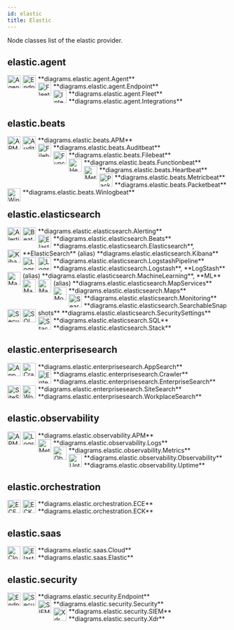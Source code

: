 ```yaml
---
id: elastic
title: Elastic
---
```


Node classes list of the elastic provider.

## elastic.agent


<img width="30" src="/img/resources/elastic/agent/agent.png" alt="Agent" style="float: left; padding-right: 5px;" >
**diagrams.elastic.agent.Agent**

<img width="30" src="/img/resources/elastic/agent/endpoint.png" alt="Endpoint" style="float: left; padding-right: 5px;" >
**diagrams.elastic.agent.Endpoint**

<img width="30" src="/img/resources/elastic/agent/fleet.png" alt="Fleet" style="float: left; padding-right: 5px;" >
**diagrams.elastic.agent.Fleet**

<img width="30" src="/img/resources/elastic/agent/integrations.png" alt="Integrations" style="float: left; padding-right: 5px;" >
**diagrams.elastic.agent.Integrations**

## elastic.beats


<img width="30" src="/img/resources/elastic/beats/apm.png" alt="APM" style="float: left; padding-right: 5px;" >
**diagrams.elastic.beats.APM**

<img width="30" src="/img/resources/elastic/beats/auditbeat.png" alt="Auditbeat" style="float: left; padding-right: 5px;" >
**diagrams.elastic.beats.Auditbeat**

<img width="30" src="/img/resources/elastic/beats/filebeat.png" alt="Filebeat" style="float: left; padding-right: 5px;" >
**diagrams.elastic.beats.Filebeat**

<img width="30" src="/img/resources/elastic/beats/functionbeat.png" alt="Functionbeat" style="float: left; padding-right: 5px;" >
**diagrams.elastic.beats.Functionbeat**

<img width="30" src="/img/resources/elastic/beats/heartbeat.png" alt="Heartbeat" style="float: left; padding-right: 5px;" >
**diagrams.elastic.beats.Heartbeat**

<img width="30" src="/img/resources/elastic/beats/metricbeat.png" alt="Metricbeat" style="float: left; padding-right: 5px;" >
**diagrams.elastic.beats.Metricbeat**

<img width="30" src="/img/resources/elastic/beats/packetbeat.png" alt="Packetbeat" style="float: left; padding-right: 5px;" >
**diagrams.elastic.beats.Packetbeat**

<img width="30" src="/img/resources/elastic/beats/winlogbeat.png" alt="Winlogbeat" style="float: left; padding-right: 5px;" >
**diagrams.elastic.beats.Winlogbeat**

## elastic.elasticsearch


<img width="30" src="/img/resources/elastic/elasticsearch/alerting.png" alt="Alerting" style="float: left; padding-right: 5px;" >
**diagrams.elastic.elasticsearch.Alerting**

<img width="30" src="/img/resources/elastic/elasticsearch/beats.png" alt="Beats" style="float: left; padding-right: 5px;" >
**diagrams.elastic.elasticsearch.Beats**

<img width="30" src="/img/resources/elastic/elasticsearch/elasticsearch.png" alt="Elasticsearch" style="float: left; padding-right: 5px;" >
**diagrams.elastic.elasticsearch.Elasticsearch**, **ElasticSearch** (alias)

<img width="30" src="/img/resources/elastic/elasticsearch/kibana.png" alt="Kibana" style="float: left; padding-right: 5px;" >
**diagrams.elastic.elasticsearch.Kibana**

<img width="30" src="/img/resources/elastic/elasticsearch/logstash-pipeline.png" alt="LogstashPipeline" style="float: left; padding-right: 5px;" >
**diagrams.elastic.elasticsearch.LogstashPipeline**

<img width="30" src="/img/resources/elastic/elasticsearch/logstash.png" alt="Logstash" style="float: left; padding-right: 5px;" >
**diagrams.elastic.elasticsearch.Logstash**, **LogStash** (alias)

<img width="30" src="/img/resources/elastic/elasticsearch/machine-learning.png" alt="MachineLearning" style="float: left; padding-right: 5px;" >
**diagrams.elastic.elasticsearch.MachineLearning**, **ML** (alias)

<img width="30" src="/img/resources/elastic/elasticsearch/map-services.png" alt="MapServices" style="float: left; padding-right: 5px;" >
**diagrams.elastic.elasticsearch.MapServices**

<img width="30" src="/img/resources/elastic/elasticsearch/maps.png" alt="Maps" style="float: left; padding-right: 5px;" >
**diagrams.elastic.elasticsearch.Maps**

<img width="30" src="/img/resources/elastic/elasticsearch/monitoring.png" alt="Monitoring" style="float: left; padding-right: 5px;" >
**diagrams.elastic.elasticsearch.Monitoring**

<img width="30" src="/img/resources/elastic/elasticsearch/searchable-snapshots.png" alt="SearchableSnapshots" style="float: left; padding-right: 5px;" >
**diagrams.elastic.elasticsearch.SearchableSnapshots**

<img width="30" src="/img/resources/elastic/elasticsearch/security-settings.png" alt="SecuritySettings" style="float: left; padding-right: 5px;" >
**diagrams.elastic.elasticsearch.SecuritySettings**

<img width="30" src="/img/resources/elastic/elasticsearch/sql.png" alt="SQL" style="float: left; padding-right: 5px;" >
**diagrams.elastic.elasticsearch.SQL**

<img width="30" src="/img/resources/elastic/elasticsearch/stack.png" alt="Stack" style="float: left; padding-right: 5px;" >
**diagrams.elastic.elasticsearch.Stack**

## elastic.enterprisesearch


<img width="30" src="/img/resources/elastic/enterprisesearch/app-search.png" alt="AppSearch" style="float: left; padding-right: 5px;" >
**diagrams.elastic.enterprisesearch.AppSearch**

<img width="30" src="/img/resources/elastic/enterprisesearch/crawler.png" alt="Crawler" style="float: left; padding-right: 5px;" >
**diagrams.elastic.enterprisesearch.Crawler**

<img width="30" src="/img/resources/elastic/enterprisesearch/enterprise-search.png" alt="EnterpriseSearch" style="float: left; padding-right: 5px;" >
**diagrams.elastic.enterprisesearch.EnterpriseSearch**

<img width="30" src="/img/resources/elastic/enterprisesearch/site-search.png" alt="SiteSearch" style="float: left; padding-right: 5px;" >
**diagrams.elastic.enterprisesearch.SiteSearch**

<img width="30" src="/img/resources/elastic/enterprisesearch/workplace-search.png" alt="WorkplaceSearch" style="float: left; padding-right: 5px;" >
**diagrams.elastic.enterprisesearch.WorkplaceSearch**

## elastic.observability


<img width="30" src="/img/resources/elastic/observability/apm.png" alt="APM" style="float: left; padding-right: 5px;" >
**diagrams.elastic.observability.APM**

<img width="30" src="/img/resources/elastic/observability/logs.png" alt="Logs" style="float: left; padding-right: 5px;" >
**diagrams.elastic.observability.Logs**

<img width="30" src="/img/resources/elastic/observability/metrics.png" alt="Metrics" style="float: left; padding-right: 5px;" >
**diagrams.elastic.observability.Metrics**

<img width="30" src="/img/resources/elastic/observability/observability.png" alt="Observability" style="float: left; padding-right: 5px;" >
**diagrams.elastic.observability.Observability**

<img width="30" src="/img/resources/elastic/observability/uptime.png" alt="Uptime" style="float: left; padding-right: 5px;" >
**diagrams.elastic.observability.Uptime**

## elastic.orchestration


<img width="30" src="/img/resources/elastic/orchestration/ece.png" alt="ECE" style="float: left; padding-right: 5px;" >
**diagrams.elastic.orchestration.ECE**

<img width="30" src="/img/resources/elastic/orchestration/eck.png" alt="ECK" style="float: left; padding-right: 5px;" >
**diagrams.elastic.orchestration.ECK**

## elastic.saas


<img width="30" src="/img/resources/elastic/saas/cloud.png" alt="Cloud" style="float: left; padding-right: 5px;" >
**diagrams.elastic.saas.Cloud**

<img width="30" src="/img/resources/elastic/saas/elastic.png" alt="Elastic" style="float: left; padding-right: 5px;" >
**diagrams.elastic.saas.Elastic**

## elastic.security


<img width="30" src="/img/resources/elastic/security/endpoint.png" alt="Endpoint" style="float: left; padding-right: 5px;" >
**diagrams.elastic.security.Endpoint**

<img width="30" src="/img/resources/elastic/security/security.png" alt="Security" style="float: left; padding-right: 5px;" >
**diagrams.elastic.security.Security**

<img width="30" src="/img/resources/elastic/security/siem.png" alt="SIEM" style="float: left; padding-right: 5px;" >
**diagrams.elastic.security.SIEM**

<img width="30" src="/img/resources/elastic/security/xdr.png" alt="Xdr" style="float: left; padding-right: 5px;" >
**diagrams.elastic.security.Xdr**
